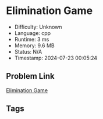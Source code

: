 # Elimination Game

- Difficulty: Unknown
- Language: cpp
- Runtime: 3 ms
- Memory: 9.6 MB
- Status: N/A
- Timestamp: 2024-07-23 00:05:24

## Problem Link
[Elimination Game](https://leetcode.com/problems/)

## Tags

